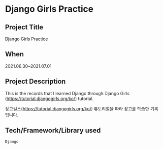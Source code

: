 # Django Girls Practice

## Project Title
Django Girls Practice

## When
2021.06.30~2021.07.01

## Project Description
This is the records that I learned Django through Django Girls (https://tutorial.djangogirls.org/ko/) tutorial.

장고걸스(https://tutorial.djangogirls.org/ko/) 튜토리얼을 따라 장고를 학습한 기록입니다.

## Tech/Framework/Library used
`Django`
